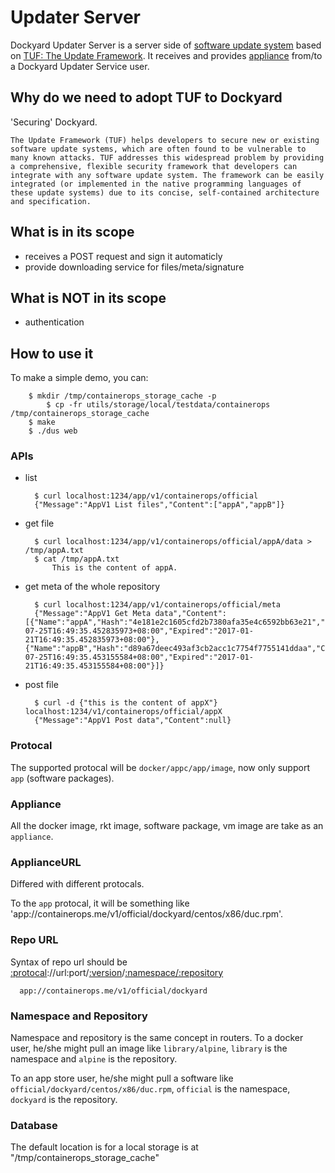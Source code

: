 # Updater Server

Dockyard Updater Server is a server side of [software update system](https://github.com/theupdateframework/tuf/#what-is-a-software-update-system)
based on [TUF: The Update Framework](https://www.theupdateframework.com). It receives and provides [appliance](#appliance) from/to a Dockyard Updater Service user.

## Why do we need to adopt TUF to Dockyard
'Securing' Dockyard.
```
The Update Framework (TUF) helps developers to secure new or existing software update systems, which are often found to be vulnerable to many known attacks. TUF addresses this widespread problem by providing a comprehensive, flexible security framework that developers can integrate with any software update system. The framework can be easily integrated (or implemented in the native programming languages of these update systems) due to its concise, self-contained architecture and specification.
```

## What is in its scope
- receives a POST request and sign it automaticly
- provide downloading service for files/meta/signature

## What is NOT in its scope
- authentication

## How to use it
To make a simple demo, you can:
```
	$ mkdir /tmp/containerops_storage_cache -p
        $ cp -fr utils/storage/local/testdata/containerops /tmp/containerops_storage_cache
	$ make
	$ ./dus web
```

### APIs
- list

  ```
	$ curl localhost:1234/app/v1/containerops/official
	{"Message":"AppV1 List files","Content":["appA","appB"]}
  ```

- get file

  ```
	$ curl localhost:1234/app/v1/containerops/official/appA/data > /tmp/appA.txt
	$ cat /tmp/appA.txt
        This is the content of appA.
  ```

- get meta of the whole repository

  ```
	$ curl localhost:1234/app/v1/containerops/official/meta
	{"Message":"AppV1 Get Meta data","Content":[{"Name":"appA","Hash":"4e181e2c1605cfd2b7380afa35e4c6592bb63e21","Created":"2016-07-25T16:49:35.452835973+08:00","Expired":"2017-01-21T16:49:35.452835973+08:00"},{"Name":"appB","Hash":"d89a67deec493af3cb2acc1c7754f7755141ddaa","Created":"2016-07-25T16:49:35.453155584+08:00","Expired":"2017-01-21T16:49:35.453155584+08:00"}]}
  ```

- post file

  ```
	$ curl -d {"this is the content of appX"} localhost:1234/v1/containerops/official/appX
	{"Message":"AppV1 Post data","Content":null}
  ```

### Protocal
  The supported protocal will be `docker/appc/app/image`, now only support `app` (software packages).

### Appliance
  All the docker image, rkt image, software package, vm image are take as an `appliance`.

### ApplianceURL
  Differed with different protocals.
  
  To the `app` protocal, it will be something like 'app://containerops.me/v1/official/dockyard/centos/x86/duc.rpm'.

### Repo URL
  Syntax of repo url should be [:protocal](#protocal)://url:port/[:version](#version)/[:namespace/:repository](#namespace-and-repository)
  ```
	app://containerops.me/v1/official/dockyard

  ```

### Namespace and Repository
Namespace and repository is the same concept in routers.
To a docker user, he/she might pull an image like `library/alpine`,
`library` is the namespace and `alpine` is the repository.

To an app store user, he/she might pull a software like `official/dockyard/centos/x86/duc.rpm`,
`official` is the namespace, `dockyard` is the repository.

### Database
The default location is for a local storage is at "/tmp/containerops_storage_cache"
